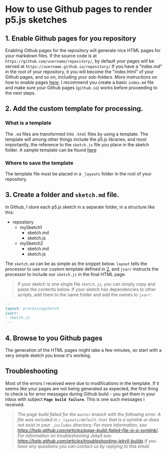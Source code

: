 # How to use Github pages to render p5.js sketches

## 1. Enable Github pages for you repository
Enabling Github pages for the repository will generate nice HTML pages for your markdown files. If the source code is at `https://github.com/username/repository/`, by default your pages will be served at `https://username.github.io/repository/`
If you have a "index.md" in the root of your repository, it you will become the "index.html" of your Github pages, and so on, including your sub-folders.
More instructions on how to enable pages [here](https://help.github.com/articles/configuring-a-publishing-source-for-github-pages/#enabling-github-pages-to-publish-your-site-from-master-or-gh-pages).
I recommend you create a basic `index.md` file and make sure your Github pages (`github.io`) works before proceeding to the next steps.

## 2. Add the custom template for processing.
### What is a template
The `.md` files are transformed into `.html` files by using a template. The template will among other things include the p5.js libraries, and most importantly,
 the reference to the `sketch.js` file you place in the sketch folder.
A sample template can be found [here](https://github.com/haschdl/generative/blob/master/_layouts/processingsketch.html)

### Where to save the template
The template file must be placed in a `_layouts` folder in the root of your repository.

## 3. Create a folder and `sketch.md` file.
In Github, I store each p5.js sketch in a separate folder, in a structure like this:
- repository
  - mySketch1
    - sketch.md
    - sketch.js
  - mySketch2
    - sketch.md
    - sketch.js
 
The `sketch.md` can be as simple as the snippet below. `layout` tells the processor to use our custom template defined in [2](#2), and `jsarr`
 instructs the processor to include our `sketch.js` in the final HTML page. 
> If your sketch is one single file `sketch.js`, you can simply copy and paste the contents below. If your sketch has dependencies to other scripts, add them to the same folder and add the names to `jsarr`:

```md
---
layout: processingsketch
jsarr:
- sketch.js
---
```
## 4. Browse to you Github pages
The generation of the HTML pages might take a few minutes, so start with a very simple sketch you know it's working.

## Troubleshooting
Most of the errors I received were due to modifications in the template. If it seems like your pages are not being generated as expected, the
first thing to check is for error messages during Github build - you get them in your inbox with subject **`Page build failure`**. This is one such messages I received:
> _The page build failed for the `master` branch with the following error:
> A file was included in `/_layouts/default.html` that is a symlink or does not exist in your `_includes` directory. For more information, see https://help.github.com/articles/page-build-failed-file-is-a-symlink/.
> For information on troubleshooting Jekyll see:
>  https://help.github.com/articles/troubleshooting-jekyll-builds
> If you have any questions you can contact us by replying to this email._
